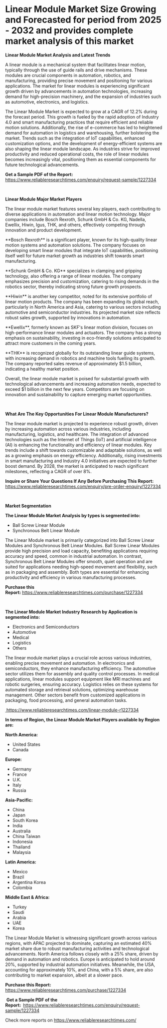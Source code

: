 <p><h1>Linear Module Market Size Growing and Forecasted for period from 2025 - 2032 and provides complete market analysis of this market</h1></p><p><strong>Linear Module Market Analysis and Latest Trends</strong></p>
<p><p>A linear module is a mechanical system that facilitates linear motion, typically through the use of guide rails and drive mechanisms. These modules are crucial components in automation, robotics, and manufacturing, providing precise movement and positioning for various applications. The market for linear modules is experiencing significant growth driven by advancements in automation technologies, increasing demand for high-precision machinery, and the expansion of industries such as automotive, electronics, and logistics.</p><p>The Linear Module Market is expected to grow at a CAGR of 12.2% during the forecast period. This growth is fueled by the rapid adoption of Industry 4.0 and smart manufacturing practices that require efficient and reliable motion solutions. Additionally, the rise of e-commerce has led to heightened demand for automation in logistics and warehousing, further bolstering the market. Trends such as the integration of IoT capabilities, enhanced customization options, and the development of energy-efficient systems are also shaping the linear module landscape. As industries strive for improved productivity and reduced operational costs, the role of linear modules becomes increasingly vital, positioning them as essential components for future technological advancements.</p></p>
<p><strong>Get a Sample PDF of the Report:&nbsp;</strong> <a href="https://www.reliableresearchtimes.com/enquiry/request-sample/1227334?utm_campaign=2193&utm_medium=2&utm_source=Github&utm_content=ia&utm_term=09042025&utm_id=linear-module">https://www.reliableresearchtimes.com/enquiry/request-sample/1227334</a></p>
<p>&nbsp;</p>
<p><strong>Linear Module Major Market Players</strong></p>
<p><p>The linear module market features several key players, each contributing to diverse applications in automation and linear motion technology. Major companies include Bosch Rexroth, Schunk GmbH & Co. KG, Nadella, Ewellix, Hiwin, Igus, THK, and others, effectively competing through innovation and product development.</p><p>**Bosch Rexroth** is a significant player, known for its high-quality linear motion systems and automation solutions. The company focuses on developing smart linear modules that integrate IoT capabilities, positioning itself well for future market growth as industries shift towards smart manufacturing.</p><p>**Schunk GmbH & Co. KG** specializes in clamping and gripping technology, also offering a range of linear modules. The company emphasizes precision and customization, catering to rising demands in the robotics sector, thereby indicating strong future growth prospects.</p><p>**Hiwin** is another key competitor, noted for its extensive portfolio of linear motion products. The company has been expanding its global reach, particularly in North America and Asia, catering to various sectors including automotive and semiconductor industries. Its projected market size reflects robust sales growth, supported by innovations in automation.</p><p>**Ewellix**, formerly known as SKF's linear motion division, focuses on high-performance linear modules and actuators. The company has a strong emphasis on sustainability, investing in eco-friendly solutions anticipated to attract more customers in the coming years.</p><p>**THK** is recognized globally for its outstanding linear guide systems, with increasing demand in robotics and machine tools fuelling its growth. The company reported sales revenue of approximately $1.5 billion, indicating a healthy market position.</p><p>Overall, the linear module market is poised for substantial growth with technological advancements and increasing automation needs, expected to exceed $1 billion in the next few years. Competitors are focusing on innovation and sustainability to capture emerging market opportunities.</p></p>
<p>&nbsp;</p>
<p><strong>What Are The Key Opportunities For Linear Module Manufacturers?</strong></p>
<p><p>The linear module market is projected to experience robust growth, driven by increasing automation across various industries, including manufacturing, logistics, and healthcare. The integration of advanced technologies such as the Internet of Things (IoT) and artificial intelligence (AI) is enhancing the functionality and efficiency of linear modules. Key trends include a shift towards customizable and adaptable solutions, as well as a growing emphasis on energy efficiency. Additionally, rising investments in smart manufacturing and Industry 4.0 initiatives are expected to further boost demand. By 2028, the market is anticipated to reach significant milestones, reflecting a CAGR of over 8%.</p></p>
<p><strong>Inquire or Share Your Questions If Any Before Purchasing This Report:</strong> <a href="https://www.reliableresearchtimes.com/enquiry/pre-order-enquiry/1227334?utm_campaign=2193&utm_medium=2&utm_source=Github&utm_content=ia&utm_term=09042025&utm_id=linear-module">https://www.reliableresearchtimes.com/enquiry/pre-order-enquiry/1227334</a></p>
<p>&nbsp;</p>
<p><strong>Market Segmentation</strong></p>
<p><strong>The Linear Module Market Analysis by types is segmented into:</strong></p>
<p><ul><li>Ball Screw Linear Module</li><li>Synchronous Belt Linear Module</li></ul></p>
<p><p>The Linear Module market is primarily categorized into Ball Screw Linear Modules and Synchronous Belt Linear Modules. Ball Screw Linear Modules provide high precision and load capacity, benefiting applications requiring accuracy and speed, common in industrial automation. In contrast, Synchronous Belt Linear Modules offer smooth, quiet operation and are suited for applications needing high-speed movement and flexibility, such as in packaging and assembly. Both types are essential for enhancing productivity and efficiency in various manufacturing processes.</p></p>
<p><strong>Purchase this Report:&nbsp;</strong><a href="https://www.reliableresearchtimes.com/purchase/1227334?utm_campaign=2193&utm_medium=2&utm_source=Github&utm_content=ia&utm_term=09042025&utm_id=linear-module">https://www.reliableresearchtimes.com/purchase/1227334</a></p>
<p>&nbsp;</p>
<p><strong>The Linear Module Market Industry Research by Application is segmented into:</strong></p>
<p><ul><li>Electronics and Semiconductors</li><li>Automotive</li><li>Medical</li><li>Logistics</li><li>Others</li></ul></p>
<p><p>The linear module market plays a crucial role across various industries, enabling precise movement and automation. In electronics and semiconductors, they enhance manufacturing efficiency. The automotive sector utilizes them for assembly and quality control processes. In medical applications, linear modules support equipment like MRI machines and robotic surgeries, ensuring accuracy. Logistics relies on these systems for automated storage and retrieval solutions, optimizing warehouse management. Other sectors benefit from customized applications in packaging, food processing, and general automation tasks.</p></p>
<p><a href="https://www.reliableresearchtimes.com/linear-module-r1227334?utm_campaign=2193&utm_medium=2&utm_source=Github&utm_content=ia&utm_term=09042025&utm_id=linear-module">&nbsp;https://www.reliableresearchtimes.com/linear-module-r1227334</a></p>
<p><strong>In terms of Region, the Linear Module Market Players available by Region are:</strong></p>
<p>
    <p> <strong> North America: </strong>
        <ul>
            <li>United States</li>
            <li>Canada</li>
        </ul>
        </p> 
    <p> <strong> Europe: </strong>
        <ul>
            <li>Germany</li>
            <li>France</li>
            <li>U.K.</li>
            <li>Italy</li>
            <li>Russia</li>
        </ul>
        </p> 
    <p> <strong> Asia-Pacific: </strong>
        <ul>
            <li>China</li>
            <li>Japan</li>
            <li>South Korea</li>
            <li>India</li>
            <li>Australia</li>
            <li>China Taiwan</li>
            <li>Indonesia</li>
            <li>Thailand</li>
            <li>Malaysia</li>
        </ul>
        </p> 
    <p> <strong> Latin America: </strong>
        <ul>
            <li>Mexico</li>
            <li>Brazil</li>
            <li>Argentina Korea</li>
            <li>Colombia</li>
        </ul>
        </p> 
    <p> <strong> Middle East & Africa: </strong>
        <ul>
            <li>Turkey</li>
            <li>Saudi</li>
            <li>Arabia</li>
            <li>UAE</li>
            <li>Korea</li>
        </ul>
    </p>
    </p>
<p><p>The Linear Module Market is witnessing significant growth across various regions, with APAC projected to dominate, capturing an estimated 40% market share due to robust manufacturing activities and technological advancements. North America follows closely with a 25% share, driven by demand in automation and robotics. Europe is anticipated to hold around 20%, supported by industrial automation initiatives. Meanwhile, the USA, accounting for approximately 10%, and China, with a 5% share, are also contributing to market expansion, albeit at a slower pace.</p></p>
<p><strong>Purchase this Report: </strong><a href="https://www.reliableresearchtimes.com/purchase/1227334?utm_campaign=2193&utm_medium=2&utm_source=Github&utm_content=ia&utm_term=09042025&utm_id=linear-module">https://www.reliableresearchtimes.com/purchase/1227334</a></p>
<p>&nbsp;<strong>Get a Sample PDF of the Report:&nbsp;&nbsp;</strong><a href="https://www.reliableresearchtimes.com/enquiry/request-sample/1227334?utm_campaign=2193&utm_medium=2&utm_source=Github&utm_content=ia&utm_term=09042025&utm_id=linear-module">https://www.reliableresearchtimes.com/enquiry/request-sample/1227334</a></p>
<p><strong></strong></p>
<p>Check more reports on <a href="https://www.reliableresearchtimes.com/?utm_campaign=2193&utm_medium=2&utm_source=Github&utm_content=ia&utm_term=09042025&utm_id=linear-module">https://www.reliableresearchtimes.com/</a></p>
